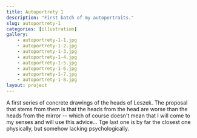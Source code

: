 ```yaml
---
title: Autoportrety 1
description: "First batch of my autoportraits."
slug: autoportrety-1
categories: [illustration]
gallery:
    - autoportrety-1-1.jpg
    - autoportrety-1-2.jpg
    - autoportrety-1-3.jpg
    - autoportrety-1-4.jpg
    - autoportrety-1-5.jpg
    - autoportrety-1-6.jpg
    - autoportrety-1-7.jpg
    - autoportrety-1-8.jpg
layout: project
---
```


A first series of concrete drawings of the heads of Leszek. The proposal that stems from them is that the heads from the head are worse than the heads from the mirror -- which of course doesn't mean that I will come to my senses and will use this advice... Tge last one is by far the closest one physically, but somehow lacking psychologically.
